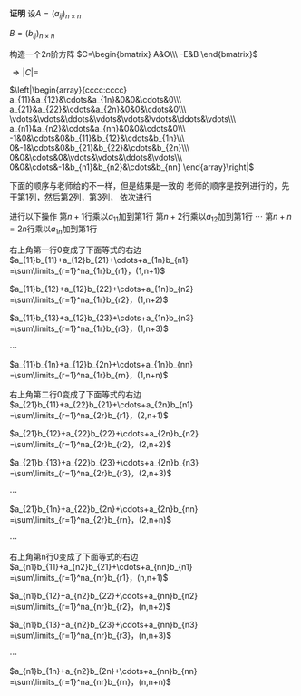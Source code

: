 **证明**
设$A=(a_{ij})_{n\times n}$

$B=(b_{ij})_{n\times n}$

构造一个$2n$阶方阵
$C=\begin{bmatrix}
A&O\\\ -E&B
\end{bmatrix}$

$\Rightarrow|C|=$

$\left|\begin{array}{cccc:cccc}
a_{11}&a_{12}&\cdots&a_{1n}&0&0&\cdots&0\\\ 
a_{21}&a_{22}&\cdots&a_{2n}&0&0&\cdots&0\\\ 
\vdots&\vdots&\ddots&\vdots&\vdots&\vdots&\ddots&\vdots\\\ 
a_{n1}&a_{n2}&\cdots&a_{nn}&0&0&\cdots&0\\\ 
-1&0&\cdots&0&b_{11}&b_{12}&\cdots&b_{1n}\\\ 
0&-1&\cdots&0&b_{21}&b_{22}&\cdots&b_{2n}\\\ 
0&0&\cdots&0&\vdots&\vdots&\ddots&\vdots\\\ 
0&0&\cdots&-1&b_{n1}&b_{n2}&\cdots&b_{nn}
\end{array}\right|$

下面的顺序与老师给的不一样，但是结果是一致的
老师的顺序是按列进行的，先干第1列，然后第2列，第3列，
依次进行

进行以下操作
第$n+1$行乘以$a_{11}$加到第1行
第$n+2$行乘以$a_{12}$加到第1行
$\cdots$
第$n+n=2n$行乘以$a_{1n}$加到第1行

右上角第一行0变成了下面等式的右边
$a_{11}b_{11}+a_{12}b_{21}+\cdots+a_{1n}b_{n1}
=\sum\limits_{r=1}^na_{1r}b_{r1}，(1,n+1)$

$a_{11}b_{12}+a_{12}b_{22}+\cdots+a_{1n}b_{n2}
=\sum\limits_{r=1}^na_{1r}b_{r2}，(1,n+2)$

$a_{11}b_{13}+a_{12}b_{23}+\cdots+a_{1n}b_{n3}
=\sum\limits_{r=1}^na_{1r}b_{r3}，(1,n+3)$

$\cdots$

$a_{11}b_{1n}+a_{12}b_{2n}+\cdots+a_{1n}b_{nn}
=\sum\limits_{r=1}^na_{1r}b_{rn}，(1,n+n)$

右上角第二行0变成了下面等式的右边
$a_{21}b_{11}+a_{22}b_{21}+\cdots+a_{2n}b_{n1}
=\sum\limits_{r=1}^na_{2r}b_{r1}，(2,n+1)$

$a_{21}b_{12}+a_{22}b_{22}+\cdots+a_{2n}b_{n2}
=\sum\limits_{r=1}^na_{2r}b_{r2}，(2,n+2)$

$a_{21}b_{13}+a_{22}b_{23}+\cdots+a_{2n}b_{n3}
=\sum\limits_{r=1}^na_{2r}b_{r3}，(2,n+3)$

$\cdots$

$a_{21}b_{1n}+a_{22}b_{2n}+\cdots+a_{2n}b_{nn}
=\sum\limits_{r=1}^na_{2r}b_{rn}，(2,n+n)$

$\cdots$

右上角第n行0变成了下面等式的右边
$a_{n1}b_{11}+a_{n2}b_{21}+\cdots+a_{nn}b_{n1}
=\sum\limits_{r=1}^na_{nr}b_{r1}，(n,n+1)$

$a_{n1}b_{12}+a_{n2}b_{22}+\cdots+a_{nn}b_{n2}
=\sum\limits_{r=1}^na_{nr}b_{r2}，(n,n+2)$

$a_{n1}b_{13}+a_{n2}b_{23}+\cdots+a_{nn}b_{n3}
=\sum\limits_{r=1}^na_{nr}b_{r3}，(n,n+3)$

$\cdots$

$a_{n1}b_{1n}+a_{n2}b_{2n}+\cdots+a_{nn}b_{nn}
=\sum\limits_{r=1}^na_{nr}b_{rn}，(n,n+n)$

